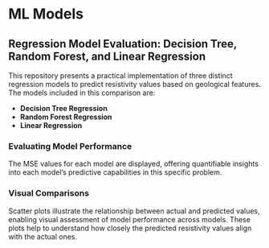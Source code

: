 # ML Models  

## Regression Model Evaluation: Decision Tree, Random Forest, and Linear Regression  

This repository presents a practical implementation of three distinct regression models to predict resistivity values based on geological features. The models included in this comparison are:  

- **Decision Tree Regression**  
- **Random Forest Regression**  
- **Linear Regression**  

### Evaluating Model Performance  

The MSE values for each model are displayed, offering quantifiable insights into each model’s predictive capabilities in this specific problem. 

### Visual Comparisons  

Scatter plots illustrate the relationship between actual and predicted values, enabling visual assessment of model performance across models. These plots help to understand how closely the predicted resistivity values align with the actual ones.  
